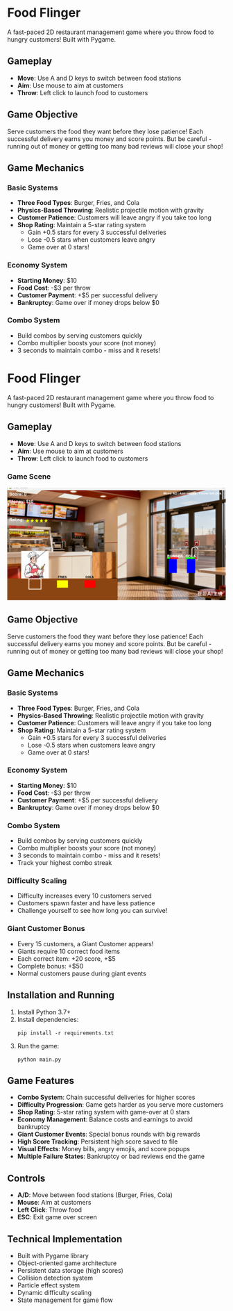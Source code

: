# Food Flinger

A fast-paced 2D restaurant management game where you throw food to hungry customers! Built with Pygame.

## Gameplay

- **Move**: Use A and D keys to switch between food stations
- **Aim**: Use mouse to aim at customers
- **Throw**: Left click to launch food to customers

## Game Objective

Serve customers the food they want before they lose patience! Each successful delivery earns you money and score points. But be careful - running out of money or getting too many bad reviews will close your shop!

## Game Mechanics

### Basic Systems
- **Three Food Types**: Burger, Fries, and Cola
- **Physics-Based Throwing**: Realistic projectile motion with gravity
- **Customer Patience**: Customers will leave angry if you take too long
- **Shop Rating**: Maintain a 5-star rating system
  - Gain +0.5 stars for every 3 successful deliveries
  - Lose -0.5 stars when customers leave angry
  - Game over at 0 stars!
  

### Economy System
- **Starting Money**: $10
- **Food Cost**: -$3 per throw
- **Customer Payment**: +$5 per successful delivery
- **Bankruptcy**: Game over if money drops below $0

### Combo System
- Build combos by serving customers quickly
- Combo multiplier boosts your score (not money)
- 3 seconds to maintain combo - miss and it resets!
# Food Flinger

A fast-paced 2D restaurant management game where you throw food to hungry customers! Built with Pygame.

## Gameplay

- **Move**: Use A and D keys to switch between food stations
- **Aim**: Use mouse to aim at customers
- **Throw**: Left click to launch food to customers

### Game Scene

<p align="center">
  <img src="Image/ReadMe/GameScene.png" alt="Game Scene" width="800" />
</p>

## Game Objective

Serve customers the food they want before they lose patience! Each successful delivery earns you money and score points. But be careful - running out of money or getting too many bad reviews will close your shop!

## Game Mechanics

### Basic Systems
- **Three Food Types**: Burger, Fries, and Cola
- **Physics-Based Throwing**: Realistic projectile motion with gravity
- **Customer Patience**: Customers will leave angry if you take too long
- **Shop Rating**: Maintain a 5-star rating system
  - Gain +0.5 stars for every 3 successful deliveries
  - Lose -0.5 stars when customers leave angry
  - Game over at 0 stars!
  


### Economy System
- **Starting Money**: $10
- **Food Cost**: -$3 per throw
- **Customer Payment**: +$5 per successful delivery
- **Bankruptcy**: Game over if money drops below $0

### Combo System
- Build combos by serving customers quickly
- Combo multiplier boosts your score (not money)
- 3 seconds to maintain combo - miss and it resets!
- Track your highest combo streak

### Difficulty Scaling
- Difficulty increases every 10 customers served
- Customers spawn faster and have less patience
- Challenge yourself to see how long you can survive!

### Giant Customer Bonus
- Every 15 customers, a Giant Customer appears!
- Giants require 10 correct food items
- Each correct item: +20 score, +$5
- Complete bonus: +$50
- Normal customers pause during giant events

## Installation and Running

1. Install Python 3.7+
2. Install dependencies:
   ```
   pip install -r requirements.txt
   ```
3. Run the game:
   ```
   python main.py
   ```

## Game Features

- **Combo System**: Chain successful deliveries for higher scores
- **Difficulty Progression**: Game gets harder as you serve more customers
- **Shop Rating**: 5-star rating system with game-over at 0 stars
- **Economy Management**: Balance costs and earnings to avoid bankruptcy
- **Giant Customer Events**: Special bonus rounds with big rewards
- **High Score Tracking**: Persistent high score saved to file
- **Visual Effects**: Money bills, angry emojis, and score popups
- **Multiple Failure States**: Bankruptcy or bad reviews end the game

## Controls

- **A/D**: Move between food stations (Burger, Fries, Cola)
- **Mouse**: Aim at customers
- **Left Click**: Throw food
- **ESC**: Exit game over screen

## Technical Implementation

- Built with Pygame library
- Object-oriented game architecture
- Persistent data storage (high scores)
- Collision detection system
- Particle effect system
- Dynamic difficulty scaling
- State management for game flow

